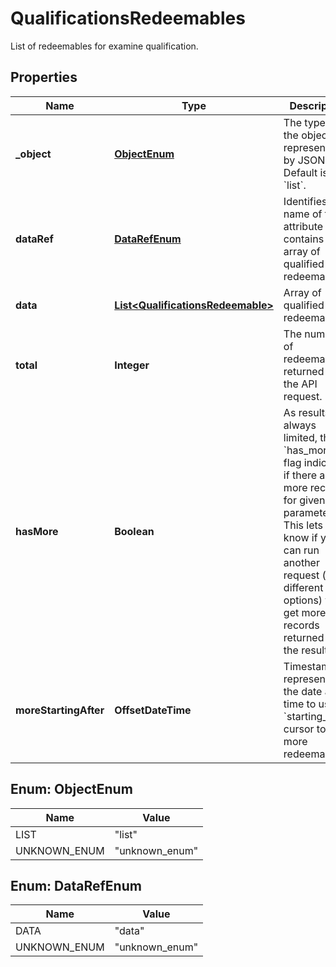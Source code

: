 

# QualificationsRedeemables

List of redeemables for examine qualification.

## Properties

| Name | Type | Description | Notes |
|------------ | ------------- | ------------- | -------------|
|**_object** | [**ObjectEnum**](#ObjectEnum) | The type of the object represented by JSON. Default is &#x60;list&#x60;. |  |
|**dataRef** | [**DataRefEnum**](#DataRefEnum) | Identifies the name of the attribute that contains the array of qualified redeemables. |  |
|**data** | [**List&lt;QualificationsRedeemable&gt;**](QualificationsRedeemable.md) | Array of qualified redeemables. |  |
|**total** | **Integer** | The number of redeemables returned in the API request. |  |
|**hasMore** | **Boolean** | As results are always limited, the &#x60;has_more&#x60; flag indicates if there are more records for given parameters. This lets you know if you can run another request (with different options) to get more records returned in the results. |  |
|**moreStartingAfter** | **OffsetDateTime** | Timestamp representing the date and time to use in &#x60;starting_after&#x60; cursor to get more redeemables. |  [optional] |



## Enum: ObjectEnum

| Name | Value |
|---- | -----|
| LIST | &quot;list&quot; |
| UNKNOWN_ENUM | &quot;unknown_enum&quot; |



## Enum: DataRefEnum

| Name | Value |
|---- | -----|
| DATA | &quot;data&quot; |
| UNKNOWN_ENUM | &quot;unknown_enum&quot; |



